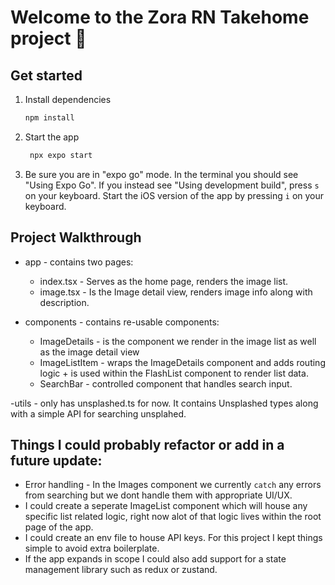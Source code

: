 # Welcome to the Zora RN Takehome project 👋

## Get started

1. Install dependencies

    ```bash
    npm install
    ```

2. Start the app

    ```bash
     npx expo start
    ```

3. Be sure you are in "expo go" mode. In the terminal you should see "Using Expo Go". If you instead see "Using development build", press `s` on your keyboard. Start the iOS version of the app by pressing `i` on your keyboard.

## Project Walkthrough

-   app - contains two pages:

    -   index.tsx - Serves as the home page, renders the image list.
    -   image.tsx - Is the Image detail view, renders image info along with description.

-   components - contains re-usable components:
    -   ImageDetails - is the component we render in the image list as well as the image detail view
    -   ImageListItem - wraps the ImageDetails component and adds routing logic + is used within the FlashList component to render list data.
    -   SearchBar - controlled component that handles search input.

-utils - only has unsplashed.ts for now. It contains Unsplashed types along with a simple API for searching unsplahed.

## Things I could probably refactor or add in a future update:

-   Error handling - In the Images component we currently `catch` any errors from searching but we dont handle them with appropriate UI/UX.
-   I could create a seperate ImageList component which will house any specific list related logic, right now alot of that logic lives within the root page of the app.
-   I could create an env file to house API keys. For this project I kept things simple to avoid extra boilerplate.
-   If the app expands in scope I could also add support for a state management library such as redux or zustand.
